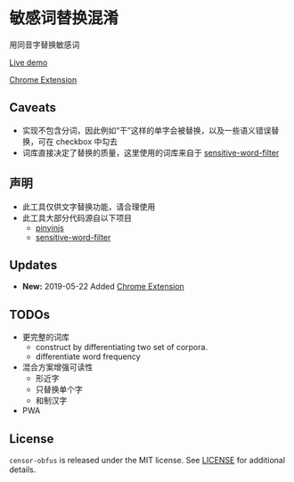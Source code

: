 
# 敏感词替换混淆

用同音字替换敏感词

[Live demo](https://eddieyang211.github.io/censor_obfus.github.io/)

[Chrome Extension](https://chrome.google.com/webstore/detail/censor-obfus/nlbfgoikjbcngfplmdbphihddnidcplk?hl=en&gl=US&authuser=0)

## Caveats

- 实现不包含分词，因此例如“干”这样的单字会被替换，以及一些语义错误替换，可在 checkbox 中勾去
- 词库直接决定了替换的质量，这里使用的词库来自于 [sensitive-word-filter](https://github.com/gaohuifeng/sensitive-word-filter)

## 声明

- 此工具仅供文字替换功能，请合理使用
- 此工具大部分代码源自以下项目
  - [pinyinjs](https://github.com/sxei/pinyinjs)
  - [sensitive-word-filter](https://github.com/gaohuifeng/sensitive-word-filter)

## Updates

- **New:** 2019-05-22 Added [Chrome Extension](https://chrome.google.com/webstore/detail/censor-obfus/nlbfgoikjbcngfplmdbphihddnidcplk?hl=en&gl=US&authuser=0)

## TODOs

- 更完整的词库
  - construct by differentiating two set of corpora.
  - differentiate word frequency
- 混合方案增强可读性
  - 形近字
  - 只替换单个字
  - 和制汉字
- PWA

## License

`censor-obfus` is released under the MIT license. See [LICENSE](LICENSE) for additional details.
